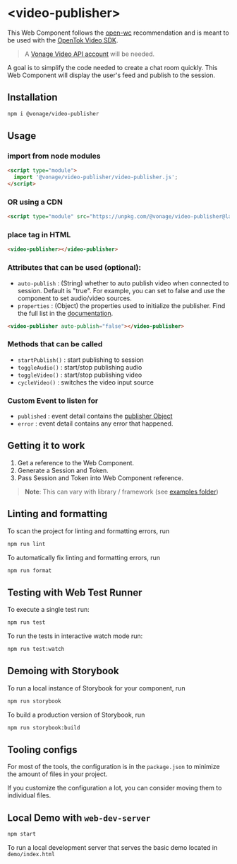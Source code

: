 # \<video-publisher>

This Web Component follows the [open-wc](https://github.com/open-wc/open-wc) recommendation and is meant to be used with the [OpenTok Video SDK](https://tokbox.com/developer/sdks/js/).

> A [Vonage Video API account](https://tokbox.com/account/user/signup) will be needed.

A goal is to simplify the code needed to create a chat room quickly. This Web Component will display the user's feed and publish to the session.

## Installation

```bash
npm i @vonage/video-publisher
```

## Usage

### import from node modules

```html
<script type="module">
  import '@vonage/video-publisher/video-publisher.js';
</script>
```

### OR using a CDN
```html
<script type="module" src="https://unpkg.com/@vonage/video-publisher@latest/video-publisher.js?module"></script>

```

### place tag in HTML

```html
<video-publisher></video-publisher>
```

### Attributes that can be used (optional):

- `auto-publish` : (String) whether to auto publish video when connected to session. Default is "true". For example, you can set to false and use the [<inputs-select>](https://github.com/opentok/web-components/tree/main/inputs-select) component to set audio/video sources.
- `properties` : (Object) the properties used to initialize the publisher. Find the full list in the [documentation](https://tokbox.com/developer/sdks/js/reference/OT.html#initPublisher).

```html
<video-publisher auto-publish="false"></video-publisher>
```

### Methods that can be called

- `startPublish()` : start publishing to session
- `toggleAudio()` : start/stop publishing audio
- `toggleVideo()` : start/stop publishing video
- `cycleVideo()` : switches the video input source

### Custom Event to listen for 

- `published` : event detail contains the [publisher Object](https://tokbox.com/developer/sdks/js/reference/Publisher.html)
- `error` : event detail contains any error that happened.

## Getting it to work

1. Get a reference to the Web Component.
2. Generate a Session and Token.
3. Pass Session and Token into Web Component reference.

>**Note**: This can vary with library / framework (see [examples folder](../examples))

## Linting and formatting

To scan the project for linting and formatting errors, run

```bash
npm run lint
```

To automatically fix linting and formatting errors, run

```bash
npm run format
```

## Testing with Web Test Runner

To execute a single test run:

```bash
npm run test
```

To run the tests in interactive watch mode run:

```bash
npm run test:watch
```

## Demoing with Storybook

To run a local instance of Storybook for your component, run

```bash
npm run storybook
```

To build a production version of Storybook, run

```bash
npm run storybook:build
```


## Tooling configs

For most of the tools, the configuration is in the `package.json` to minimize the amount of files in your project.

If you customize the configuration a lot, you can consider moving them to individual files.

## Local Demo with `web-dev-server`

```bash
npm start
```

To run a local development server that serves the basic demo located in `demo/index.html`
